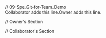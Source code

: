 // 09-Spe_Git-for-Team_Demo  
Collaborator adds this line.Owner adds this line.  


// Owner's Section  



// Collaborator's Section  



